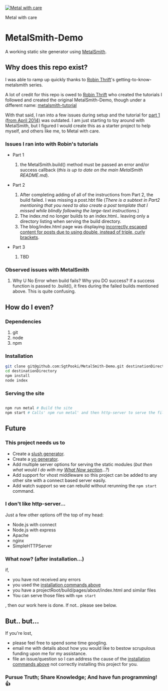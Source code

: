 [![Metal with care](http://i.imgur.com/qtTluO7.jpg)](http://youtu.be/Klgex-dymq0?t=2m17s)

Metal with care

# MetalSmith-Demo

A working static site generator using [MetalSmith](https://github.com/segmentio/metalsmith). 

## Why does this repo exist?

I was able to ramp up quickly thanks to [Robin Thrift](https://github.com/RobinThrift)'s getting-to-know-metalsmith series. 

A lot of credit for this repo is owed to [Robin Thrift](https://github.com/RobinThrift) who created the tutorials I followed and 
created the original MetalSmith-Demo, though under a different name: [metalsmith-tutorial](https://github.com/RobinThrift/metalsmith-tutorial)

With that said, I ran into a few issues during setup and the tutorial for [part 1 (from April 2014)](http://www.robinthrift.com/posts/metalsmith-part-1-setting-up-the-forge/) 
was outdated. I am just starting to toy around with MetalSmith, but I figured I would create this as a starter project to help myself, 
and others like me, to Metal with care.

### Issues I ran into with Robin's tutorials

- Part 1
    1. the MetalSmith.build() method must be passed an error and/or success callback (_this is up to date on the main MetalSmith README.md_).

- Part 2
    1. After completing adding of all of the instructions from Part 2, the build failed. I was missing a post.hbt file (_There is a subtext in Part2 mentioning that you need to also create a post template that I missed while blindly following the large-text instructions._)
    2. The index.md no longer builds to an index.html.. leaving only a directory listing when serving the build directory.
    3. The blog/index.html page was displaying [incorrectly escaped content for posts due to using double, instead of triple, curly brackets](http://handlebarsjs.com/#html-escaping). 

- Part 3
    1. TBD

### Observed issues with MetalSmith

1. Why U No Error when build fails? Why you DO success? If a success function is passed to .build(), it fires during the failed builds mentioned above. This is quite confusing.

## How do I even?

### Dependencies

1. git
2. node
3. npm

### Installation
```bash
git clone git@github.com:SgtPooki/MetalSmith-Demo.git destinationDirectory
cd destinationDirectory
npm install
node index
```

### Serving the site
```bash

npm run metal # Build the site
npm start # Calls' npm run metal' and then http-server to serve the files.

```

## Future

### This project needs us to 

- Create a [slush generator](http://thejackalofjavascript.com/building-slush-generator/).
- Create a [yo generator](http://yeoman.io/authoring/).
- Add multiple server options for serving the static modules (_but then what would I do with my [What Now section](#what-now-after-installation)...?_)
- Add support for vhost middleware so this project can be added to any other site with a connect based server easily.
- Add watch support so we can rebuild without rerunning the ```npm start``` command.

### I don't like http-server...

Just a few other options off the top of my head:

- Node.js with connect
- Node.js with express
- Apache
- nginx
- SimpleHTTPServer

### What now? (after installation...)

if, 
- you have not received any errors
- you used the [installation commands above](#installation)
- you have a projectRoot/build/pages/about/index.html and similar files
- You can serve those files with ```npm start``` 

, then our work here is done. If not.. please see below.


## But.. but...

If you're lost, 
- please feel free to spend some time googling.
- email me with details about how you would like to bestow scrupulous funding upon me for my assistance.
- file an issue/question so I can address the cause of the [installation commands above](#installation) not correctly installing this project for you.


### Pursue Truth; Share Knowledge; And have fun programming! :thumbsup:
